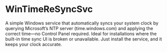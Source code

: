# WinTimeReSyncSvc

A simple Windows service that automatically syncs your system clock by querying Microsoft’s NTP server (time.windows.com) and applying the correct time—no Control Panel required. Ideal for installations where the built-in time sync UI is broken or unavailable. Just install the service, and it keeps your clock accurate.

